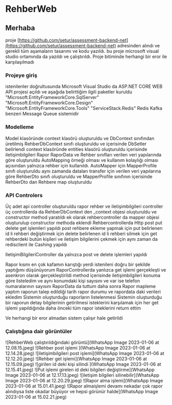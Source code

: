 # RehberWeb
## Merhaba
proje [https://github.com/setur/assessment-backend-net](https://github.com/setur/assessment-backend-net) 
adresinden alındı ve gerekli tüm aşamaların tasarımı ve kodu yazıldı.
bu proje microsoft visual studio ortamında da yazıldı ve çalıştırıldı. Proje bitiminde herhangi bir eror ile karşılaşılmadı

### Projeye giriş
 
istenilenler doğrultusunda 
Microsoft Visual Studio da ASP.NET CORE WEB API projesi açıldı ve aşağıda belirttiğim ilgili paketler kuruldu
"Microsoft.EntityFrameworkCore.SqlServer"
"Microsoft.EntityFrameworkCore.Design"
"Microsoft.EntityFrameworkCore.Tools"
"ServiceStack.Redis" Redis Kafka benzeri Message Queue sistemidir 
### Modelleme

Model klasöründe context klasörü oluşturuldu ve DbContext sınıfından üretilmiş RehberDbContext sınıfı oluşturuldu ve içerisinde DbSetler belirlendi
context klasöründe entities klasörü oluşturuldu içerisinde iletişimbilgileri Rapor RaporData ve Rehber sınıfları verilen veri yapılarında göre oluşturuldu
AutoMapping örneği olması ve kullanım kolaylığı olması açısından yalnızca rehber için kullanıldı.
AutoMapper için MapperProfile sınıfı oluşturuldu 
aynı zamanda dataları transfer için verilen veri yapılarına göre RehberDto sınıfı oluşturuldu ve MapperProfile sınıfının
içerisinde RehberDto dan Rehbere map oluşturuldu

### API Controlers
Üç adet api controller oluşturuldu rapor rehber ve iletişimbilgileri controller 
üç controllerda da RehberDbContext den _context objesi oluşturuldu ve constructor method yaratıldı
ek olarak rehbercontroller da mapper objesi oluşturulup constructor methoda eklendi 
Rehbercontrollerda Http post put delete get işlemleri yapıldı 
post rehbere ekleme yapmak için put belirlenen id li rehberi değiştirmek için 
delete belirlenen id li rehberi silmek için 
get rehberdeki butün kişileri ve iletişim bilgilerini çekmek için 
aynı zaman da redisclient ile Cashing yapıldı

IletişimBilgileriController da yalnızca post ve delete işlemleri yapıldı 

Rapor kısmı en çok kafamın karıştığı yerdi istenileni doğru bir şekilde yaptığımı düşünüyorum 
RaporControllerda yanlızca get işlemi gerçekleşti ve asenkron olarak gerçekleştirildi 
method içerisinde iletişimbilgileri konuma göre listeledim ve aynı konumdaki kişi sayısını ve var ise telefon numaralarının sayısını 
RaporData da tuttum 
daha sonra Rapor mapleme yaptım raporun talep edildiği tarih rapor durumu ve rapordata daki verileri ekledim
Sistemin oluşturduğu raporların listelenmesi
Sistemin oluşturduğu bir raporun detay bilgilerinin getirilmesi isteklerini karşılamak için 
her get işlemi yapıldığında daha önceki tüm rapor isteklerini return ettim 

Ve herhangi bir eror almadan sistem çalışır hale getirildi 
### Çalıştığına dair görüntüler

![RehberWeb çalıştırıldığındaki görüntü](WhatsApp Image 2023-01-06 at 12.08.15.jpeg)
![Rehber post işlemi ](WhatsApp Image 2023-01-06 at 12.14.28.jpeg)
![iletişimbilgileri post işlemi](WhatsApp Image 2023-01-06 at 12.12.20.jpeg)
![Rehber get işlemi](WhatsApp Image 2023-01-06 at 12.15.09.jpeg)
![girilen id deki kişi silindi ](WhatsApp Image 2023-01-06 at 12.15.41.jpeg)
![Put işlemi girelen id deki bilgileri değiştirme](WhatsApp Image 2023-01-06 at 12.17.13.jpeg)
![iletişim bilgileri silinebilir](WhatsApp Image 2023-01-06 at 12.20.29.jpeg)
![Rapor alma işlemi](WhatsApp Image 2023-01-06 at 15.01.41.jpeg)
![Rapor almaişlemi devamı nekadar çok rapor alındıysa liste okadar büyüyor ve hepsi görünür halde](WhatsApp Image 2023-01-06 at 15.02.21.jpeg)
